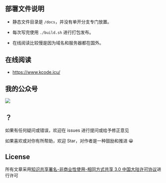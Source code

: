 ## 部署文件说明

- 静态文件目录是 `/docs`，并没有单开分支专门放置。

- 每次写完使用 `./build.sh` 进行打包发布。

- 在线阅读比较慢是因为域名和服务器都在国外。

## 在线阅读

- <https://www.kcode.icu/>

## 我的公众号

![](https://gitee.com/sh1luo/imgs/raw/master/imgs/qrcode_for_gh_8b9d3fa3063c_344%20(1).jpg)

## ？

如果有任何疑问或错误，欢迎在 issues 进行提问或给予修正意见

如果喜欢或对你有所帮助，欢迎 Star，对作者是一种鼓励和推进 😀

## License

所有文章采用[知识共享署名-非商业性使用-相同方式共享 3.0 中国大陆许可协议](https://creativecommons.org/licenses/by-nc-sa/3.0/cn/)进行许可
